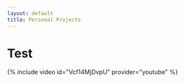 ```yaml
---
layout: default
title: Personal Projects
---
```


<h1> Test </h1>

{% include video id="Vcf14MjDvpU" provider="youtube" %}